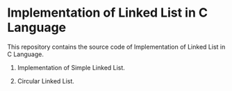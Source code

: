  # Implementation of Linked List in C Language

This repository contains the source code of Implementation of Linked List in C Language. 
<br>
1. Implementation of Simple Linked List.

2. Circular Linked List.

